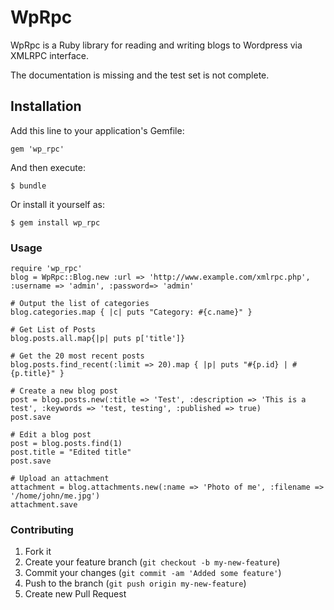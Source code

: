 # WpRpc

WpRpc is a Ruby library for reading and writing blogs to Wordpress via XMLRPC interface.

The documentation is missing and the test set is not complete.

## Installation

Add this line to your application's Gemfile:

    gem 'wp_rpc'

And then execute:

    $ bundle

Or install it yourself as:

    $ gem install wp_rpc

### Usage

	require 'wp_rpc'
	blog = WpRpc::Blog.new :url => 'http://www.example.com/xmlrpc.php', :username => 'admin', :password=> 'admin'

	# Output the list of categories
	blog.categories.map { |c| puts "Category: #{c.name}" }
	
	# Get List of Posts
	blog.posts.all.map{|p| puts p['title']}

	# Get the 20 most recent posts
	blog.posts.find_recent(:limit => 20).map { |p| puts "#{p.id} | #{p.title}" }

	# Create a new blog post
	post = blog.posts.new(:title => 'Test', :description => 'This is a test', :keywords => 'test, testing', :published => true)
	post.save

	# Edit a blog post
	post = blog.posts.find(1)
	post.title = "Edited title"
	post.save

	# Upload an attachment
	attachment = blog.attachments.new(:name => 'Photo of me', :filename => '/home/john/me.jpg')
	attachment.save

### Contributing

1. Fork it
2. Create your feature branch (`git checkout -b my-new-feature`)
3. Commit your changes (`git commit -am 'Added some feature'`)
4. Push to the branch (`git push origin my-new-feature`)
5. Create new Pull Request
